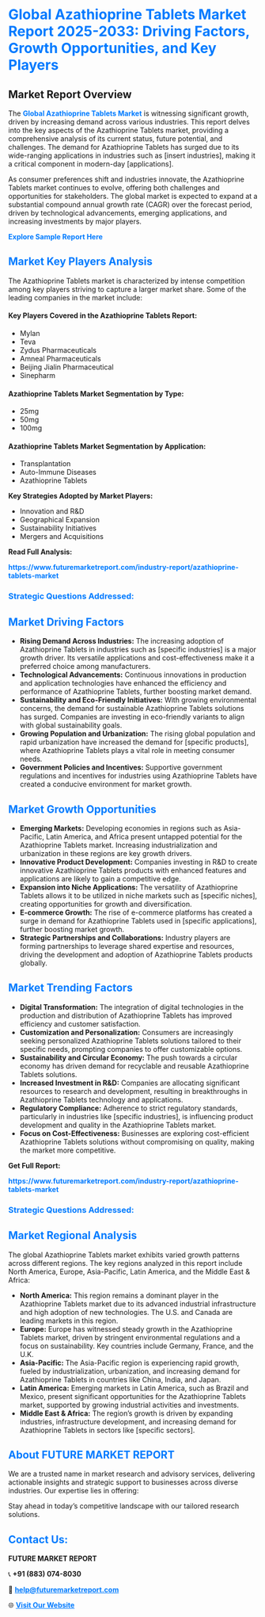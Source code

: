 <h1 style="color: #007BFF;">Global Azathioprine Tablets Market Report 2025-2033: Driving Factors, Growth Opportunities, and Key Players</h1>

<section id="overview">
<h2>Market Report Overview</h2>
<p>The <a href="https://www.futuremarketreport.com/industry-report/azathioprine-tablets-market" style="color: #007BFF; text-decoration: none;"><strong>Global Azathioprine Tablets Market</strong></a> is witnessing significant growth, driven by increasing demand across various industries. This report delves into the key aspects of the Azathioprine Tablets market, providing a comprehensive analysis of its current status, future potential, and challenges. The demand for Azathioprine Tablets has surged due to its wide-ranging applications in industries such as [insert industries], making it a critical component in modern-day [applications].</p>
<p>As consumer preferences shift and industries innovate, the Azathioprine Tablets market continues to evolve, offering both challenges and opportunities for stakeholders. The global market is expected to expand at a substantial compound annual growth rate (CAGR) over the forecast period, driven by technological advancements, emerging applications, and increasing investments by major players.</p>
</section>

<section id="overview">
<p><a href="https://www.futuremarketreport.com/request-sample/reportId=125497" style="color: #007BFF; text-decoration: none;"><strong>Explore Sample Report Here</strong></a></p>
</section>

<section id="key-players">
<h2 style="color: #007BFF;">Market Key Players Analysis</h2>
<p>The Azathioprine Tablets market is characterized by intense competition among key players striving to capture a larger market share. Some of the leading companies in the market include:</p>
<h4>Key Players Covered in the Azathioprine Tablets Report:</h4>
<ul><li>Mylan</li><li>Teva</li><li>Zydus Pharmaceuticals</li><li>Amneal Pharmaceuticals</li><li>Beijing Jialin Pharmaceutical</li><li>Sinepharm</li></ul>
<h4>Azathioprine Tablets Market Segmentation by Type:</h4>
<ul><li>25mg</li><li>50mg</li><li>100mg</li></ul>

<h4>Azathioprine Tablets Market Segmentation by Application:</h4>
<ul><li>Transplantation</li><li>Auto-Immune Diseases</li><li>Azathioprine Tablets</li></ul>
<p><strong>Key Strategies Adopted by Market Players:</strong></p>
<ul>
<li>Innovation and R&D</li>
<li>Geographical Expansion</li>
<li>Sustainability Initiatives</li>
<li>Mergers and Acquisitions</li>
</ul>
</section>

<section>
<p><strong>Read Full Analysis: </strong></p><a href="https://www.futuremarketreport.com/industry-report/azathioprine-tablets-market" style="color: #007BFF; text-decoration: none;"><strong>https://www.futuremarketreport.com/industry-report/azathioprine-tablets-market</strong></a>
<h3 style="color: #007BFF;">Strategic Questions Addressed:</h3>
</section>

<section id="driving-factors">
<h2 style="color: #007BFF;">Market Driving Factors</h2>
<ul>
<li><strong>Rising Demand Across Industries:</strong> The increasing adoption of Azathioprine Tablets in industries such as [specific industries] is a major growth driver. Its versatile applications and cost-effectiveness make it a preferred choice among manufacturers.</li>
<li><strong>Technological Advancements:</strong> Continuous innovations in production and application technologies have enhanced the efficiency and performance of Azathioprine Tablets, further boosting market demand.</li>
<li><strong>Sustainability and Eco-Friendly Initiatives:</strong> With growing environmental concerns, the demand for sustainable Azathioprine Tablets solutions has surged. Companies are investing in eco-friendly variants to align with global sustainability goals.</li>
<li><strong>Growing Population and Urbanization:</strong> The rising global population and rapid urbanization have increased the demand for [specific products], where Azathioprine Tablets plays a vital role in meeting consumer needs.</li>
<li><strong>Government Policies and Incentives:</strong> Supportive government regulations and incentives for industries using Azathioprine Tablets have created a conducive environment for market growth.</li>
</ul>
</section>

<section id="growth-opportunities">
<h2 style="color: #007BFF;">Market Growth Opportunities</h2>
<ul>
<li><strong>Emerging Markets:</strong> Developing economies in regions such as Asia-Pacific, Latin America, and Africa present untapped potential for the Azathioprine Tablets market. Increasing industrialization and urbanization in these regions are key growth drivers.</li>
<li><strong>Innovative Product Development:</strong> Companies investing in R&D to create innovative Azathioprine Tablets products with enhanced features and applications are likely to gain a competitive edge.</li>
<li><strong>Expansion into Niche Applications:</strong> The versatility of Azathioprine Tablets allows it to be utilized in niche markets such as [specific niches], creating opportunities for growth and diversification.</li>
<li><strong>E-commerce Growth:</strong> The rise of e-commerce platforms has created a surge in demand for Azathioprine Tablets used in [specific applications], further boosting market growth.</li>
<li><strong>Strategic Partnerships and Collaborations:</strong> Industry players are forming partnerships to leverage shared expertise and resources, driving the development and adoption of Azathioprine Tablets products globally.</li>
</ul>
</section>

<section id="trending-factors">
<h2 style="color: #007BFF;">Market Trending Factors</h2>
<ul>
<li><strong>Digital Transformation:</strong> The integration of digital technologies in the production and distribution of Azathioprine Tablets has improved efficiency and customer satisfaction.</li>
<li><strong>Customization and Personalization:</strong> Consumers are increasingly seeking personalized Azathioprine Tablets solutions tailored to their specific needs, prompting companies to offer customizable options.</li>
<li><strong>Sustainability and Circular Economy:</strong> The push towards a circular economy has driven demand for recyclable and reusable Azathioprine Tablets solutions.</li>
<li><strong>Increased Investment in R&D:</strong> Companies are allocating significant resources to research and development, resulting in breakthroughs in Azathioprine Tablets technology and applications.</li>
<li><strong>Regulatory Compliance:</strong> Adherence to strict regulatory standards, particularly in industries like [specific industries], is influencing product development and quality in the Azathioprine Tablets market.</li>
<li><strong>Focus on Cost-Effectiveness:</strong> Businesses are exploring cost-efficient Azathioprine Tablets solutions without compromising on quality, making the market more competitive.</li>
</ul>
</section>

<section>
<p><strong>Get Full Report: </strong></p><a href="https://www.futuremarketreport.com/industry-report/azathioprine-tablets-market" style="color: #007BFF; text-decoration: none;"><strong>https://www.futuremarketreport.com/industry-report/azathioprine-tablets-market</strong></a>
<h3 style="color: #007BFF;">Strategic Questions Addressed:</h3>
</section>


<section id="regional-analysis">
<h2 style="color: #007BFF;">Market Regional Analysis</h2>
<p>The global Azathioprine Tablets market exhibits varied growth patterns across different regions. The key regions analyzed in this report include North America, Europe, Asia-Pacific, Latin America, and the Middle East & Africa:</p>
<ul>
<li><strong>North America:</strong> This region remains a dominant player in the Azathioprine Tablets market due to its advanced industrial infrastructure and high adoption of new technologies. The U.S. and Canada are leading markets in this region.</li>
<li><strong>Europe:</strong> Europe has witnessed steady growth in the Azathioprine Tablets market, driven by stringent environmental regulations and a focus on sustainability. Key countries include Germany, France, and the U.K.</li>
<li><strong>Asia-Pacific:</strong> The Asia-Pacific region is experiencing rapid growth, fueled by industrialization, urbanization, and increasing demand for Azathioprine Tablets in countries like China, India, and Japan.</li>
<li><strong>Latin America:</strong> Emerging markets in Latin America, such as Brazil and Mexico, present significant opportunities for the Azathioprine Tablets market, supported by growing industrial activities and investments.</li>
<li><strong>Middle East & Africa:</strong> The region’s growth is driven by expanding industries, infrastructure development, and increasing demand for Azathioprine Tablets in sectors like [specific sectors].</li>
</ul>
</section>

<footer>
<h2 style="color: #007BFF;">About FUTURE MARKET REPORT</h2>
<p>We are a trusted name in market research and advisory services, delivering actionable insights and strategic support to businesses across diverse industries. Our expertise lies in offering:</p>

<p>Stay ahead in today’s competitive landscape with our tailored research solutions.</p>

<h2 style="color: #007BFF;">Contact Us:</h2>
<p><strong>FUTURE MARKET REPORT</strong></p>
<p>📞 <strong>+91 (883) 074-8030</strong></p>
<p>📧 <strong><a href="mailto:help@futuremarketreport.com" style="color: #007BFF;">help@futuremarketreport.com</a></strong></p>
<p>🌐 <strong><a href="https://www.futuremarketreport.com/" style="color: #007BFF;">Visit Our Website</a></strong></p>
</footer>